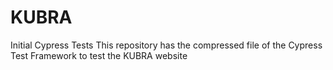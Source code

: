 # KUBRA
Initial Cypress Tests
This repository has the compressed file of the Cypress Test Framework to test the KUBRA website
